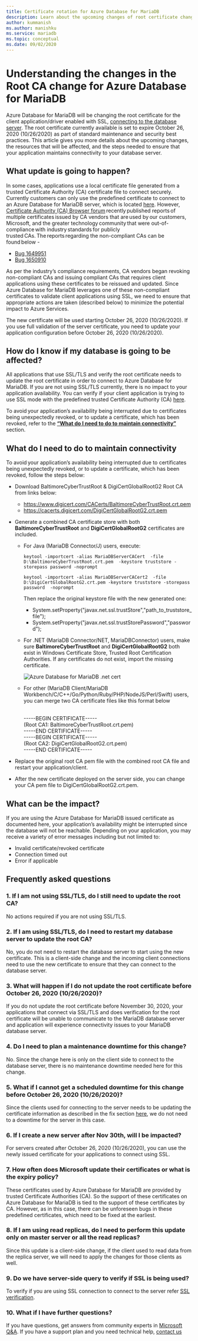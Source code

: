 ```yaml
---
title: Certificate rotation for Azure Database for MariaDB
description: Learn about the upcoming changes of root certificate changes that will affect Azure Database for MariaDB
author: kummanish
ms.author: manishku
ms.service: mariadb
ms.topic: conceptual
ms.date: 09/02/2020
---
```


# Understanding the changes in the Root CA change for Azure Database for MariaDB

Azure Database for MariaDB will be changing the root certificate for the client application/driver enabled with SSL, [connecting to the database server](concepts-connectivity-architecture.md). The root certificate currently available is set to expire October 26, 2020 (10/26/2020) as part of standard maintenance and security best practices. This article gives you more details about the upcoming changes, the resources that will be affected, and the steps needed to ensure that your application maintains connectivity to your database server.

## What update is going to happen?

In some cases, applications use a local certificate file generated from a trusted Certificate Authority (CA) certificate file to connect securely. Currently customers can only use the predefined certificate to connect to an Azure Database for MariaDB server, which is located [here](https://www.digicert.com/CACerts/BaltimoreCyberTrustRoot.crt.pem). However, [Certificate Authority (CA) Browser forum](https://cabforum.org/) recently published reports of multiple certificates issued by CA vendors that are used by our customers, Microsoft, and the greater technology community that were out-of-compliance with industry standards for publicly trusted CAs. The reports regarding the non-compliant CAs can be found below -
*  [Bug 1649951](https://bugzilla.mozilla.org/show_bug.cgi?id=1649951)
*  [Bug 1650910](https://bugzilla.mozilla.org/show_bug.cgi?id=1650910)

As per the industry’s compliance requirements, CA vendors began revoking non-compliant CAs and issuing compliant CAs that requires client applications using these certificates to be reissued and updated. Since Azure Database for MariaDB leverages one of these non-compliant certificates to validate client applications using SSL, we need to ensure that appropriate actions are taken (described below) to minimize the potential impact to Azure Services.

The new certificate will be used starting October 26, 2020 (10/26/2020). If you use full validation of the server certificate, you need to update your application configuration before October 26, 2020 (10/26/2020).

## How do I know if my database is going to be affected?

All applications that use SSL/TLS and verify the root certificate needs to update the root certificate in order to connect to Azure Database for MariaDB. If you are not using SSL/TLS currently, there is no impact to your application availability. You can verify if your client application is trying to use SSL mode with the predefined trusted Certificate Authority (CA) [here](concepts-ssl-connection-security.md#default-settings).

To avoid your application’s availability being interrupted due to certificates being unexpectedly revoked, or to update a certificate, which has been revoked, refer to the [**“What do I need to do to maintain connectivity”**](concepts-certificate-rotation.md#what-do-i-need-to-do-to-maintain-connectivity) section.

## What do I need to do to maintain connectivity

To avoid your application’s availability being interrupted due to certificates being unexpectedly revoked, or to update a certificate, which has been revoked, follow the steps below:

*   Download BaltimoreCyberTrustRoot & DigiCertGlobalRootG2 Root CA from links below:
    *   https://www.digicert.com/CACerts/BaltimoreCyberTrustRoot.crt.pem
    *   https://cacerts.digicert.com/DigiCertGlobalRootG2.crt.pem

*   Generate a combined CA certificate store with both **BaltimoreCyberTrustRoot** and **DigiCertGlobalRootG2** certificates are included.
    *   For Java (MariaDB Connector/J) users, execute:

          ```azurecli-interactive
          keytool -importcert -alias MariaDBServerCACert  -file D:\BaltimoreCyberTrustRoot.crt.pem  -keystore truststore -storepass password -noprompt
          ```

          ```azurecli-interactive
          keytool -importcert -alias MariaDBServerCACert2  -file D:\DigiCertGlobalRootG2.crt.pem -keystore truststore -storepass password  -noprompt
          ```

          Then replace the original keystore file with the new generated one:
        *   System.setProperty("javax.net.ssl.trustStore","path_to_truststore_file"); 
        *   System.setProperty("javax.net.ssl.trustStorePassword","password");
    *   For .NET (MariaDB Connector/NET, MariaDBConnector) users, make sure **BaltimoreCyberTrustRoot** and **DigiCertGlobalRootG2** both exist in Windows Certificate Store, Trusted Root Certification Authorities. If any certificates do not exist, import the missing certificate.

        ![Azure Database for MariaDB .net cert](media/overview/netconnecter-cert.png)

    *   For other (MariaDB Client/MariaDB Workbench/C/C++/Go/Python/Ruby/PHP/NodeJS/Perl/Swift) users, you can merge two CA certificate files like this format below</b>

        </br>-----BEGIN CERTIFICATE-----
 </br>(Root CA1: BaltimoreCyberTrustRoot.crt.pem)
 </br>-----END CERTIFICATE-----
 </br>-----BEGIN CERTIFICATE-----
 </br>(Root CA2: DigiCertGlobalRootG2.crt.pem)
 </br>-----END CERTIFICATE-----

*   Replace the original root CA pem file with the combined root CA file and restart your application/client.
*	After the new certificate deployed on the server side, you can change your CA pem file to DigiCertGlobalRootG2.crt.pem.

## What can be the impact?
If you are using the Azure Database for MariaDB issued certificate as documented here,  your application’s availability might be interrupted since the database will not be reachable. Depending on your application, you may receive a variety of error messages including but not limited to:
*	Invalid certificate/revoked certificate
*	Connection timed out
*	Error if applicable

## Frequently asked questions

###	1. If I am not using SSL/TLS, do I still need to update the root CA?
No actions required if you are not using SSL/TLS. 

### 2. If I am using SSL/TLS, do I need to restart my database server to update the root CA?
No, you do not need to restart the database server to start using the new certificate. This is a client-side change and the incoming client connections need to use the new certificate to ensure that they can connect to the database server.

### 3. What will happen if I do not update the root certificate before October 26, 2020 (10/26/2020)?
If you do not update the root certificate before November 30, 2020, your applications that connect via SSL/TLS and does verification for the root certificate will be unable to communicate to the MariaDB database server and application will experience connectivity issues to your MariaDB database server.

### 4. Do I need to plan a maintenance downtime for this change?<BR>
No. Since the change here is only on the client side to connect to the database server, there is no maintenance downtime needed here for this change.

### 5.  What if I cannot get a scheduled downtime for this change before October 26, 2020 (10/26/2020)?
Since the clients used for connecting to the server needs to be updating the certificate information as described in the fix section [here](./concepts-certificate-rotation.md#what-do-i-need-to-do-to-maintain-connectivity), we do not need to a downtime for the server in this case.

###  6. If I create a new server after Nov 30th, will I be impacted?
For servers created after October 26, 2020 (10/26/2020), you can use the newly issued certificate for your applications to connect using SSL.

###	7. How often does Microsoft update their certificates or what is the expiry policy?
These certificates used by Azure Database for MariaDB are provided by trusted Certificate Authorities (CA). So the support of these certificates on Azure Database for MariaDB is tied to the support of these certificates by CA. However, as in this case, there can be unforeseen bugs in these predefined certificates, which need to be fixed at the earliest.

###	8. If I am using read replicas, do I need to perform this update only on master server or all the read replicas?
Since this update is a client-side change, if the client used to read data from the replica server, we will need to apply the changes for those clients as well. 

### 9. Do we have server-side query to verify if SSL is being used?
To verify if you are using SSL connection to connect to the server refer [SSL verification](howto-configure-ssl.md#verify-the-ssl-connection).

###	10. What if I have further questions?
If you have questions, get answers from community experts in [Microsoft Q&A](mailto:AzureDatabaseformariadb@service.microsoft.com). If you have a support plan and you need technical help, [contact us](mailto:AzureDatabaseformariadb@service.microsoft.com)
